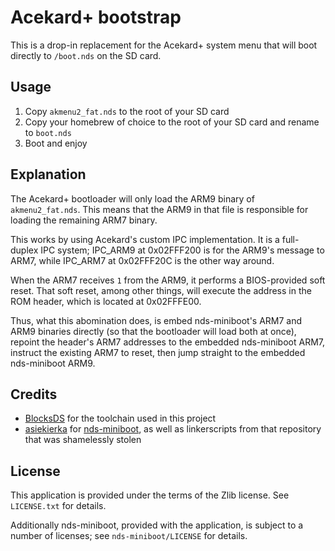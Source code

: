 # Acekard+ bootstrap

This is a drop-in replacement for the Acekard+ system menu that will boot directly to `/boot.nds` on the SD card.

## Usage

1. Copy `akmenu2_fat.nds` to the root of your SD card
1. Copy your homebrew of choice to the root of your SD card and rename to `boot.nds`
1. Boot and enjoy

## Explanation

The Acekard+ bootloader will only load the ARM9 binary of `akmenu2_fat.nds`. This means that the ARM9 in that file is responsible for loading the remaining ARM7 binary.

This works by using Acekard's custom IPC implementation. It is a full-duplex IPC system; IPC_ARM9 at 0x02FFF200 is for the ARM9's message to ARM7, while IPC_ARM7 at 0x02FFF20C is the other way around.

When the ARM7 receives `1` from the ARM9, it performs a BIOS-provided soft reset. That soft reset, among other things, will execute the address in the ROM header, which is located at 0x02FFFE00.

Thus, what this abomination does, is embed nds-miniboot's ARM7 and ARM9 binaries directly (so that the bootloader will load both at once), repoint the header's ARM7 addresses to the embedded nds-miniboot ARM7, instruct the existing ARM7 to reset, then jump straight to the embedded nds-miniboot ARM9.

## Credits

- [BlocksDS](https://github.com/blocksds) for the toolchain used in this project
- [asiekierka](https://github.com/asiekierka) for [nds-miniboot](https://github.com/asiekierka/nds-miniboot), as well as linkerscripts from that repository that was shamelessly stolen

## License

This application is provided under the terms of the Zlib license. See `LICENSE.txt` for details.

Additionally nds-miniboot, provided with the application, is subject to a number of licenses; see `nds-miniboot/LICENSE` for details.
